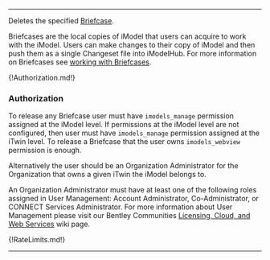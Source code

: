 ---

Deletes the specified [Briefcase](https://www.itwinjs.org/learning/glossary/#briefcase).

Briefcases are the local copies of iModel that users can acquire to work with the iModel. Users can make changes to their copy of iModel and then push them as a single Changeset file into iModelHub. For more information on Briefcases see [working with Briefcases](https://www.itwinjs.org/learning/imodelhub/briefcases/).

{!Authorization.md!}

### Authorization

To release any Briefcase user must have `imodels_manage` permission assigned at the iModel level. If permissions at the iModel level are not configured, then user must have `imodels_manage` permission assigned at the iTwin level. To release a Briefcase that the user owns `imodels_webview` permission is enough.

Alternatively the user should be an Organization Administrator for the Organization that owns a given iTwin the iModel belongs to.

An Organization Administrator must have at least one of the following roles assigned in User Management: Account Administrator, Co-Administrator, or CONNECT Services Administrator. For more information about User Management please visit our Bentley Communities [Licensing, Cloud, and Web Services](https://communities.bentley.com/communities/other_communities/licensing_cloud_and_web_services/w/wiki/50711/user-management-2-0) wiki page.

{!RateLimits.md!}

---